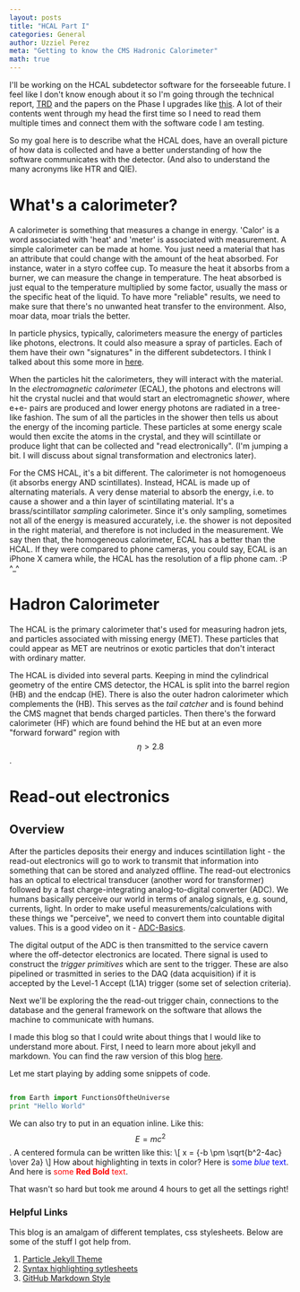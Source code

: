 ```yaml
---
layout: posts
title: "HCAL Part I"
categories: General
author: Uzziel Perez
meta: "Getting to know the CMS Hadronic Calorimeter"
math: true
---
```


I'll be working on the HCAL subdetector software for the forseeable future. I feel like I don't know enough about it so I'm going through the technical report, [TRD](https://iopscience.iop.org/article/10.1088/1748-0221/3/08/S08004/pdf) and the papers on the Phase I upgrades like [this](https://reader.elsevier.com/reader/sd/pii/S240560141500646X?token=88069C18EB0AC54A00A09E6EEF6FE827D5DB1F392F21AA39ED2B174F98E1C1C6BB818789AA2D578CE0D10B97D91FA6BE). A lot of their contents went through my head the first time so I need to read them multiple times and connect them with the software code I am testing.

So my goal here is to describe what the HCAL does, have an overall picture of how data is collected and have a better understanding of how the software communicates with the detector. (And also to understand the many acronyms like HTR and QIE).

# What's a calorimeter?

A calorimeter is something that measures a change in energy. 'Calor' is a word associated with 'heat' and 'meter' is associated with measurement. A simple calorimeter can be made at home. You just need a material that has an attribute that could change with the amount of the heat absorbed. For instance, water in a styro coffee cup. To measure the heat it absorbs from a burner, we can measure the change in temperature. The heat absorbed is just equal to the temperature multiplied by some factor, usually the mass or the specific heat of the liquid. To have more "reliable" results, we need to make sure that there's no unwanted heat transfer to the environment. Also, moar data, moar trials the better.

In particle physics, typically, calorimeters measure the energy of particles like photons, electrons. It could also measure a spray of particles. Each of them have their own "signatures" in the different subdetectors. I think I talked about this some more in [here](https://uzzielperez.github.io/prelim/series/2019/10/30/The-Largest-Microscope-on-Earth.html).

When the particles hit the calorimeters, they will interact with the material. In the *electromagnetic calorimeter* (ECAL), the photons and electrons will hit the crystal nuclei and that would start an electromagnetic *shower*, where e+e- pairs are produced and lower energy photons are radiated in a tree-like fashion. The sum of all the particles in the shower then tells us about the energy of the incoming particle. These particles at some energy scale would then excite the atoms in the crystal, and they will scintillate or produce light that can be collected and "read electronically". (I'm jumping a bit. I will discuss about signal transformation and electronics later).

For the CMS HCAL, it's a bit different. The calorimeter is not homogenoeus (it absorbs energy AND scintillates). Instead, HCAL is made up of alternating materials. A very dense material to absorb the energy, i.e. to cause a shower and a thin layer of scintillating material. It's a brass/scintillator *sampling* calorimeter. Since it's only sampling, sometimes not all of the energy is measured accurately, i.e. the shower is not deposited in the right material, and therefore is not included in the measurement. We say then that, the homogeneous calorimeter, ECAL has a better than the HCAL. If they were compared to phone cameras, you could say, ECAL is an iPhone X camera while, the HCAL has the resolution of a flip phone cam. :P ^_^

# Hadron Calorimeter

The HCAL is the primary calorimeter that's used for measuring hadron jets, and particles associated with missing energy (MET). These particles that could appear as MET are neutrinos or exotic particles that don't interact with ordinary matter.

The HCAL is divided into several parts. Keeping in mind the cylindrical geometry of the entire CMS detector, the HCAL is split into the barrel region (HB) and the endcap (HE). There is also the outer hadron calorimeter which complements the (HB). This serves as the *tail catcher* and is found behind the CMS magnet that bends charged particles. Then there's the forward calorimeter (HF) which are found behind the HE but at an even more "forward forward" region with $$\eta > 2.8$$.

# Read-out electronics

## Overview
After the particles deposits their energy and induces scintillation light - the read-out electronics will go to work to transmit that information into something that can be stored and analyzed offline.
The read-out electronics has an optical to electrical transducer (another word for transformer) followed by a fast charge-integrating analog-to-digital converter (ADC). We humans basically perceive our world in terms of analog signals, e.g. sound, currents, light. In order to make useful measurements/calculations with these things we "perceive", we need to convert them into countable digital values. This is a good video on it - [ADC-Basics](https://www.youtube.com/watch?v=0y8AD8maAHo).

The digital output of the ADC is then transmitted to the service cavern where the off-detector electronics are located. There signal is used to construct the *trigger primitives* which are sent to the trigger. These are also pipelined or trasmitted in series to the DAQ (data acquisition) if it is accepted by the Level-1 Accept (L1A) trigger (some set of selection criteria).

Next we'll be exploring the the read-out trigger chain, connections to the database and the general framework on the software that allows the machine to communicate with humans.








<!-- ## Getting Acquainted with markdown -->
I made this blog so that I could write about things that I would like to understand more about. First, I need to learn more about jekyll and markdown.
You can find the raw version of this blog [here](https://raw.githubusercontent.com/uzzielperez/uzzielperez.github.io/master/_posts/2018-11-24-Hello-World.md).

Let me start playing by adding some snippets of code.

  ```python

  from Earth import FunctionsOftheUniverse
  print "Hello World"

  ```

We can also try to put in an equation inline. Like this: $$E = mc^{2}$$.  A centered formula can be written like this:
\\[ x = {-b \pm \sqrt{b^2-4ac} \over 2a} \\]  How about highlighting in texts in color?  Here is <span style="color:blue">some *blue* text</span>.  And here is <span style="color:red">some **Red Bold** text</span>.

That wasn't so hard but took me around 4 hours to get all the settings right!

### Helpful Links
This blog is an amalgam of different templates, css stylesheets. Below are some of the stuff I got help from.
1. [Particle Jekyll Theme](https://github.com/nrandecker/particle)
2. [Syntax highlighting  sytlesheets](https://github.com/jwarby/jekyll-pygments-themes/blob/master/vim.css)
3. [GitHub Markdown Style](https://github.com/sindresorhus/github-markdown-css)

<!-- ## License

MIT © [Uzziel Perez](uzzie.perez@github.io) -->
